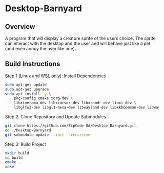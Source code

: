 # Desktop-Barnyard
## Overview
A program that will display a creature sprite of the users choice. The sprite can interact with the desktop and the user and will behave just like a pet (and even annoy the user like one).

## Build Instructions
Step 1 (Linux and WSL only): Install Dependencies
```bash
sudo apt-get update
sudo apt-get upgrade
sudo apt install -y \ 
	pkg-config cmake xorg-dev \
	libxinerama-dev libxcursor-dev libxrandr-dev libxi-dev \ 
	libglfw3-dev libgl1-mesa-dev libwayland-dev libxkbcommon-dev libwayland-egl1-mesa
```

Step 2: Clone Repository and Update Submodules
```bash
git clone https://github.com/ZipCode-UA/Desktop-Barnyard.git
cd ./Desktop-Barnyard
git submodule update --init --recursive
```

Step 3: Build Project
```bash
mkdir build
cd build
cmake ..
make
```
